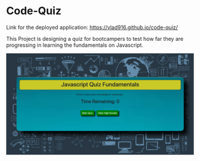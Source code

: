 # Code-Quiz

Link for the deployed application: https://vlad916.github.io/code-quiz/

This Project is designing a quiz for bootcampers to test how far they are progressing in learning the fundamentals on Javascript. 

<img src="images/codequiz.png" text-align="center">
